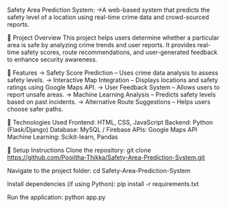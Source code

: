 Safety Area Prediction System:
->A web-based system that predicts the safety level of a location using real-time crime data and crowd-sourced reports.

🔹 Project Overview
This project helps users determine whether a particular area is safe by analyzing crime trends and user reports. 
It provides real-time safety scores, route recommendations, and user-generated feedback to enhance security awareness.

🔹 Features
-> Safety Score Prediction – Uses crime data analysis to assess safety levels.
-> Interactive Map Integration – Displays locations and safety ratings using Google Maps API.
-> User Feedback System – Allows users to report unsafe areas.
-> Machine Learning Analysis – Predicts safety levels based on past incidents.
-> Alternative Route Suggestions – Helps users choose safer paths.

🔹 Technologies Used
Frontend: HTML, CSS, JavaScript
Backend: Python (Flask/Django)
Database: MySQL / Firebase
APIs: Google Maps API
Machine Learning: Scikit-learn, Pandas

🔹 Setup Instructions
Clone the repository:
git clone https://github.com/Poojitha-Thikka/Safety-Area-Prediction-System.git

Navigate to the project folder:
cd Safety-Area-Prediction-System

Install dependencies (if using Python):
pip install -r requirements.txt

Run the application:
python app.py
